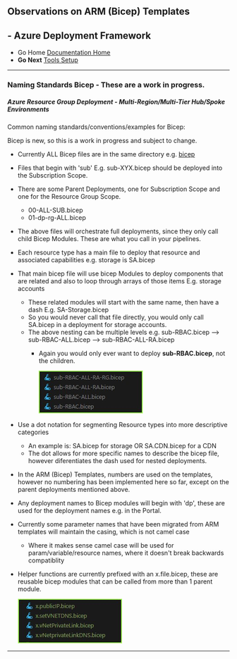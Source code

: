 ## Observations on ARM (Bicep) Templates 

## - Azure Deployment Framework ## 
- Go Home [Documentation Home](./index.md)
- **Go Next** [Tools Setup](./Tools_Setup.md)

* * *

### Naming Standards Bicep - These are a work in progress.
##### *Azure Resource Group Deployment - Multi-Region/Multi-Tier Hub/Spoke Environments*

Common naming standards/conventions/examples for Bicep:

Bicep is new, so this is a work in progress and subject to change.

- Currently ALL Bicep files are in the same directory e.g. [bicep](https://github.com/brwilkinson/AzureDeploymentFramework/tree/main/ADF/bicep)
- Files that begin with 'sub' E.g. sub-XYX.bicep should be deployed into the Subscription Scope.
- There are some Parent Deployments, one for Subscription Scope and one for the Resource Group Scope.
    - 00-ALL-SUB.bicep
    - 01-dp-rg-ALL.bicep
- The above files will orchestrate full deployments, since they only call child Bicep Modules. These are what you call in your pipelines.
- Each resource type has a main file to deploy that resource and associated capabilities e.g. storage is SA.bicep
- That main bicep file will use bicep Modules to deploy components that are related and also to loop through arrays of those items E.g. storage accounts
    - These related modules will start with the same name, then have a dash E.g. SA-Storage.bicep
    - So you would never call that file directly, you would only call SA.bicep in a deployment for storage accounts.
    - The above nesting can be multiple levels e.g. sub-RBAC.bicep --> sub-RBAC-ALL.bicep --> sub-RBAC-ALL-RA.bicep
        - Again you would only ever want to deploy **sub-RBAC.bicep**, not the children.
        
            ![Bicep Helper Functions](./Naming_Standards_Bicep_Modules.jpg)

- Use a dot notation for segmenting Resource types into more descriptive categories
    - An example is: SA.bicep for storage OR SA.CDN.bicep for a CDN
    - The dot allows for more specific names to describe the bicep file, however diferentiates the dash used for nested deployments.
- In the ARM (Bicep) Templates, numbers are used on the templates, however no numbering has been implemented here so far, except on the parent deployments mentioned above.
- Any deployment names to Bicep modules will begin with 'dp', these are used for the deployment names e.g. in the Portal.
- Currently some parameter names that have been migrated from ARM templates will maintain the casing, which is not camel case
    - Where it makes sense camel case will be used for param/variable/resource names, where it doesn't break backwards compatiblity

- Helper functions are currently prefixed with an x.file.bicep, these are reusable bicep modules that can be called from more than 1 parent module.

    ![Bicep Helper Functions](./Naming_Standards_Bicep_Helper.jpg)

* * *

